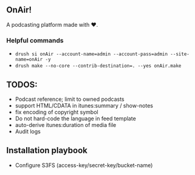 ## OnAir!
A podcasting platform made with ♥.

### Helpful commands
  - `drush si onAir --account-name=admin --account-pass=admin --site-name=onAir -y`
  - `drush make --no-core --contrib-destination=. --yes onAir.make`

## TODOS:
  - Podcast reference; limit to owned podcasts
  - support HTML/CDATA in itunes:summary / show-notes
  - fix encoding of copyright symbol
  - Do not hard-code the language in feed template
  - auto-derive itunes:duration of media file
  - Audit logs

## Installation playbook
- Configure S3FS (access-key/secret-key/bucket-name)
